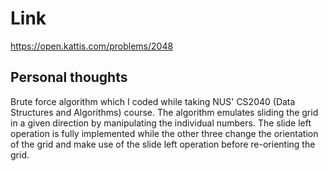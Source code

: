 # Link

https://open.kattis.com/problems/2048

## Personal thoughts

Brute force algorithm which I coded while taking NUS' CS2040 (Data Structures and Algorithms) course. The algorithm emulates sliding the grid in a given direction by manipulating the individual numbers. The slide left operation is fully implemented while the other three change the orientation of the grid and make use of the slide left operation before re-orienting the grid.
